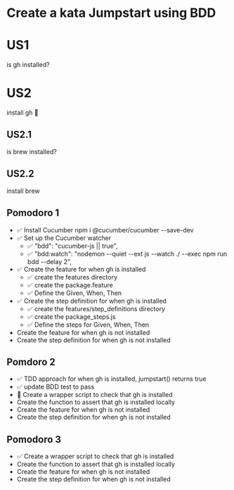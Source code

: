 # Create a kata Jumpstart using BDD

# US1 
is gh installed?
# US2 
install gh :slightly_smiling_face:
  ## US2.1 
  is brew installed?
  ## US2.2 
  install brew

## Pomodoro 1

- ✅ Install Cucumber
npm i @cucumber/cucumber --save-dev
- ✅ Set up the Cucumber watcher
  - ✅ "bdd": "cucumber-js || true",
  - ✅ "bdd:watch": "nodemon --quiet --ext js --watch ./ --exec npm run bdd --delay 2",
- ✅ Create the feature for when gh is installed
  - ✅ create the features directory
  - ✅ create the package.feature
  - ✅ Define the Given, When, Then
- ✅ Create the step definition for when gh is installed
  - ✅ create the features/step_definitions directory
  - ✅ create the package_steps.js
  - ✅ Define the steps for Given, When, Then
- Create the feature for when gh is not installed
- Create the step definition for when gh is not installed

## Pomdoro 2

- ✅ TDD approach for when gh is installed, jumpstart() returns true
- ✅ update BDD test to pass
- 🚧 Create a wrapper script to check that gh is installed
- Create the function to assert that gh is installed locally
- Create the feature for when gh is not installed
- Create the step definition for when gh is not installed

## Pomodoro 3

- ✅ Create a wrapper script to check that gh is installed
- Create the function to assert that gh is installed locally
- Create the feature for when gh is not installed
- Create the step definition for when gh is not installed
